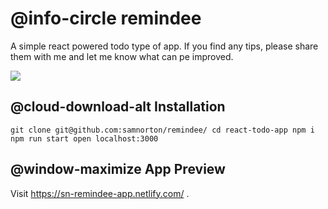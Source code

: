 #  @info-circle remindee

A simple react powered todo type of app. If you find any tips, please share them with me and let me know what can pe improved.

![](http://desertcinema.com/wp-content/uploads/2019/07/REMINDEE.png)


## @cloud-download-alt Installation

`git clone git@github.com:samnorton/remindee/
cd react-todo-app
npm i
npm run start
open localhost:3000`

## @window-maximize App Preview

Visit https://sn-remindee-app.netlify.com/ .



